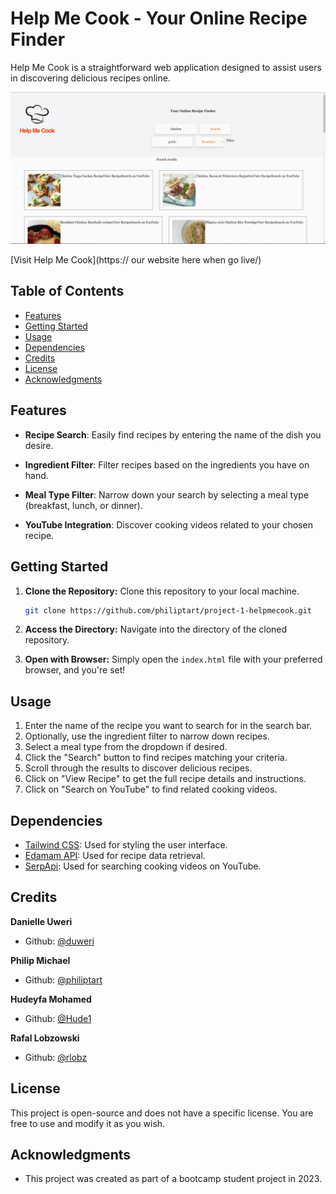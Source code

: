 # Help Me Cook - Your Online Recipe Finder

Help Me Cook is a straightforward web application designed to assist users in discovering delicious recipes online.

![Screenshot of Help Me Cook](/assets/Screenshot.png)

[Visit Help Me Cook](https:// our website here when go live/)

## Table of Contents

- [Features](#features)
- [Getting Started](#getting-started)
- [Usage](#usage)
- [Dependencies](#dependencies)
- [Credits](#credits)
- [License](#license)
- [Acknowledgments](#acknowledgments)

## Features

- **Recipe Search**: Easily find recipes by entering the name of the dish you desire.
  
- **Ingredient Filter**: Filter recipes based on the ingredients you have on hand.
  
- **Meal Type Filter**: Narrow down your search by selecting a meal type (breakfast, lunch, or dinner).
  
- **YouTube Integration**: Discover cooking videos related to your chosen recipe.

## Getting Started

1. **Clone the Repository:** Clone this repository to your local machine.

    ```bash
    git clone https://github.com/philiptart/project-1-helpmecook.git
    ```

2. **Access the Directory:** Navigate into the directory of the cloned repository.

3. **Open with Browser:** Simply open the `index.html` file with your preferred browser, and you're set!

## Usage

1. Enter the name of the recipe you want to search for in the search bar.
2. Optionally, use the ingredient filter to narrow down recipes.
3. Select a meal type from the dropdown if desired.
4. Click the "Search" button to find recipes matching your criteria.
5. Scroll through the results to discover delicious recipes.
6. Click on "View Recipe" to get the full recipe details and instructions.
7. Click on "Search on YouTube" to find related cooking videos.

## Dependencies

- [Tailwind CSS](https://tailwindcss.com/): Used for styling the user interface.
- [Edamam API](https://developer.edamam.com/edamam-recipe-api): Used for recipe data retrieval.
- [SerpApi](https://serpapi.com/): Used for searching cooking videos on YouTube.

## Credits

**Danielle Uweri**
- Github: [@duweri](https://github.com/duweri)

**Philip Michael**
- Github: [@philiptart](https://github.com/philiptart)

**Hudeyfa Mohamed**
- Github: [@Hude1](https://github.com/Hude1)

**Rafal Lobzowski**
- Github: [@rlobz](https://github.com/rlobz)

## License

This project is open-source and does not have a specific license. You are free to use and modify it as you wish.

## Acknowledgments

- This project was created as part of a bootcamp student project in 2023.